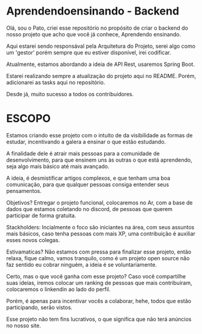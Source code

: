 # Aprendendoensinando - Backend

Olá, sou o Pato, criei esse repositório no propósito de criar o backend do nosso projeto que acho que você já conhece, Aprendendo ensinando.

Aqui estarei sendo responsával pela Arquitetura do Projeto, serei algo como um 'gestor' porém sempre que eu estiver disponível, irei codificar.

Atualmente, estamos abordando a ideia de API Rest, usaremos Spring Boot.

Estarei realizando sempre a atualização do projeto aqui no README. Porém, adicionarei as tasks aqui no repositório.

Desde já, muito sucesso a todos os contribuidores.

# ESCOPO

Estamos criando esse projeto com o intuito de da visibilidade as formas de estudar, incentivando a galera a ensinar o que estão estudando.

A finalidade dele é atrair mais pessoas para a comunidade de desenvolvimento, para que ensinem uns às outras o que está aprendendo, seja algo mais básico até mais avançado.

A ideia, é desmistificar artigos complexos, e que tenham uma boa comunicação, para que qualquer pessoas consiga entender seus pensamentos.

Objetivos? Entregar o projeto funcional, colocaremos no Ar, com a base de dados que estamos coletando no discord, de pessoas que querem participar de forma gratuita.

Stackholders: Incialmente o foco são iniciantes na área, com seus assuntos mais básicos, caso tenha pessoas com mais XP, uma contribuição é auxiliar esses novos colegas.

Estivamaticas? Não estamos com pressa para finalizar esse projeto, então relaxa, fique calmo, vamos tranquilo, como é um projeto open source não faz sentido eu cobrar ninguém, a ideia é se voluntariamente.

Certo, mas o que você ganha com esse projeto? Caso você compartilhe suas ideias, iremos colocar um ranking de pessoas que mais contribuíram, colocaremos o linkendin ao lado do perfil.

Porém, é apenas para incentivar vocês a colaborar, hehe, todos que estão participando, serão vistos.

Esse projeto não tem fins lucrativos, o que significa que não terá anúncios no nosso site.


